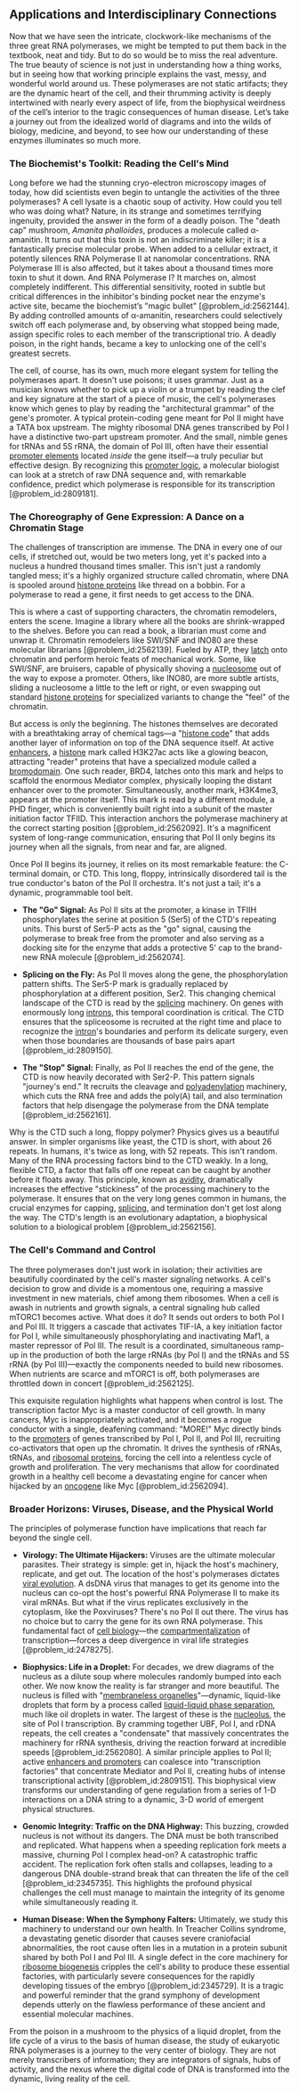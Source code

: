 ## Applications and Interdisciplinary Connections

Now that we have seen the intricate, clockwork-like mechanisms of the three great RNA polymerases, we might be tempted to put them back in the textbook, neat and tidy. But to do so would be to miss the real adventure. The true beauty of science is not just in understanding how a thing works, but in seeing how that working principle explains the vast, messy, and wonderful world around us. These polymerases are not static artifacts; they are the dynamic heart of the cell, and their thrumming activity is deeply intertwined with nearly every aspect of life, from the biophysical weirdness of the cell’s interior to the tragic consequences of human disease. Let’s take a journey out from the idealized world of diagrams and into the wilds of biology, medicine, and beyond, to see how our understanding of these enzymes illuminates so much more.

### The Biochemist's Toolkit: Reading the Cell's Mind

Long before we had the stunning cryo-electron microscopy images of today, how did scientists even begin to untangle the activities of the three polymerases? A cell lysate is a chaotic soup of activity. How could you tell who was doing what? Nature, in its strange and sometimes terrifying ingenuity, provided the answer in the form of a deadly poison. The "death cap" mushroom, *Amanita phalloides*, produces a molecule called α-amanitin. It turns out that this toxin is not an indiscriminate killer; it is a fantastically precise molecular probe. When added to a cellular extract, it potently silences RNA Polymerase II at nanomolar concentrations. RNA Polymerase III is also affected, but it takes about a thousand times more toxin to shut it down. And RNA Polymerase I? It marches on, almost completely indifferent. This differential sensitivity, rooted in subtle but critical differences in the inhibitor's binding pocket near the enzyme's active site, became the biochemist’s "magic bullet" [@problem_id:2562144]. By adding controlled amounts of α-amanitin, researchers could selectively switch off each polymerase and, by observing what stopped being made, assign specific roles to each member of the transcriptional trio. A deadly poison, in the right hands, became a key to unlocking one of the cell's greatest secrets.

The cell, of course, has its own, much more elegant system for telling the polymerases apart. It doesn't use poisons; it uses grammar. Just as a musician knows whether to pick up a violin or a trumpet by reading the clef and key signature at the start of a piece of music, the cell's polymerases know which genes to play by reading the "architectural grammar" of the gene's promoter. A typical protein-coding gene meant for Pol II might have a TATA box upstream. The mighty ribosomal DNA genes transcribed by Pol I have a distinctive two-part upstream promoter. And the small, nimble genes for tRNAs and 5S rRNA, the domain of Pol III, often have their essential [promoter elements](@article_id:199451) located *inside* the gene itself—a truly peculiar but effective design. By recognizing this [promoter logic](@article_id:267769), a molecular biologist can look at a stretch of raw DNA sequence and, with remarkable confidence, predict which polymerase is responsible for its transcription [@problem_id:2809181].

### The Choreography of Gene Expression: A Dance on a Chromatin Stage

The challenges of transcription are immense. The DNA in every one of our cells, if stretched out, would be two meters long, yet it's packed into a nucleus a hundred thousand times smaller. This isn't just a randomly tangled mess; it's a highly organized structure called chromatin, where DNA is spooled around [histone proteins](@article_id:195789) like thread on a bobbin. For a polymerase to read a gene, it first needs to get access to the DNA.

This is where a cast of supporting characters, the chromatin remodelers, enters the scene. Imagine a library where all the books are shrink-wrapped to the shelves. Before you can read a book, a librarian must come and unwrap it. Chromatin remodelers like SWI/SNF and INO80 are these molecular librarians [@problem_id:2562139]. Fueled by ATP, they [latch](@article_id:167113) onto chromatin and perform heroic feats of mechanical work. Some, like SWI/SNF, are bruisers, capable of physically shoving a [nucleosome](@article_id:152668) out of the way to expose a promoter. Others, like INO80, are more subtle artists, sliding a nucleosome a little to the left or right, or even swapping out standard [histone proteins](@article_id:195789) for specialized variants to change the "feel" of the chromatin.

But access is only the beginning. The histones themselves are decorated with a breathtaking array of chemical tags—a "[histone code](@article_id:137393)" that adds another layer of information on top of the DNA sequence itself. At active [enhancers](@article_id:139705), a [histone](@article_id:176994) mark called H3K27ac acts like a glowing beacon, attracting "reader" proteins that have a specialized module called a [bromodomain](@article_id:274987). One such reader, BRD4, latches onto this mark and helps to scaffold the enormous Mediator complex, physically looping the distant enhancer over to the promoter. Simultaneously, another mark, H3K4me3, appears at the promoter itself. This mark is read by a different module, a PHD finger, which is conveniently built right into a subunit of the master initiation factor TFIID. This interaction anchors the polymerase machinery at the correct starting position [@problem_id:2562092]. It's a magnificent system of long-range communication, ensuring that Pol II only begins its journey when all the signals, from near and far, are aligned.

Once Pol II begins its journey, it relies on its most remarkable feature: the C-terminal domain, or CTD. This long, floppy, intrinsically disordered tail is the true conductor's baton of the Pol II orchestra. It's not just a tail; it's a dynamic, programmable tool belt.

*   **The "Go" Signal:** As Pol II sits at the promoter, a kinase in TFIIH phosphorylates the serine at position 5 (Ser5) of the CTD's repeating units. This burst of Ser5-P acts as the "go" signal, causing the polymerase to break free from the promoter and also serving as a docking site for the enzyme that adds a protective 5' cap to the brand-new RNA molecule [@problem_id:2562074].

*   **Splicing on the Fly:** As Pol II moves along the gene, the phosphorylation pattern shifts. The Ser5-P mark is gradually replaced by phosphorylation at a different position, Ser2. This changing chemical landscape of the CTD is read by the [splicing](@article_id:260789) machinery. On genes with enormously long [introns](@article_id:143868), this temporal coordination is critical. The CTD ensures that the spliceosome is recruited at the right time and place to recognize the [intron](@article_id:152069)'s boundaries and perform its delicate surgery, even when those boundaries are thousands of base pairs apart [@problem_id:2809150].

*   **The "Stop" Signal:** Finally, as Pol II reaches the end of the gene, the CTD is now heavily decorated with Ser2-P. This pattern signals "journey's end." It recruits the cleavage and [polyadenylation](@article_id:274831) machinery, which cuts the RNA free and adds the poly(A) tail, and also termination factors that help disengage the polymerase from the DNA template [@problem_id:2562161].

Why is the CTD such a long, floppy polymer? Physics gives us a beautiful answer. In simpler organisms like yeast, the CTD is short, with about 26 repeats. In humans, it's twice as long, with 52 repeats. This isn't random. Many of the RNA processing factors bind to the CTD weakly. In a long, flexible CTD, a factor that falls off one repeat can be caught by another before it floats away. This principle, known as [avidity](@article_id:181510), dramatically increases the effective "stickiness" of the processing machinery to the polymerase. It ensures that on the very long genes common in humans, the crucial enzymes for capping, [splicing](@article_id:260789), and termination don't get lost along the way. The CTD's length is an evolutionary adaptation, a biophysical solution to a biological problem [@problem_id:2562156].

### The Cell's Command and Control

The three polymerases don't just work in isolation; their activities are beautifully coordinated by the cell's master signaling networks. A cell's decision to grow and divide is a momentous one, requiring a massive investment in new materials, chief among them ribosomes. When a cell is awash in nutrients and growth signals, a central signaling hub called mTORC1 becomes active. What does it do? It sends out orders to both Pol I and Pol III. It triggers a cascade that activates TIF-IA, a key initiation factor for Pol I, while simultaneously phosphorylating and inactivating Maf1, a master repressor of Pol III. The result is a coordinated, simultaneous ramp-up in the production of both the large rRNAs (by Pol I) and the tRNAs and 5S rRNA (by Pol III)—exactly the components needed to build new ribosomes. When nutrients are scarce and mTORC1 is off, both polymerases are throttled down in concert [@problem_id:2562125].

This exquisite regulation highlights what happens when control is lost. The transcription factor Myc is a master conductor of cell growth. In many cancers, Myc is inappropriately activated, and it becomes a rogue conductor with a single, deafening command: "MORE!" Myc directly binds to the [promoters](@article_id:149402) of genes transcribed by Pol I, Pol II, and Pol III, recruiting co-activators that open up the chromatin. It drives the synthesis of rRNAs, tRNAs, and [ribosomal proteins](@article_id:194110), forcing the cell into a relentless cycle of growth and proliferation. The very mechanisms that allow for coordinated growth in a healthy cell become a devastating engine for cancer when hijacked by an [oncogene](@article_id:274251) like Myc [@problem_id:2562094].

### Broader Horizons: Viruses, Disease, and the Physical World

The principles of polymerase function have implications that reach far beyond the single cell.

*   **Virology: The Ultimate Hijackers:** Viruses are the ultimate molecular parasites. Their strategy is simple: get in, hijack the host's machinery, replicate, and get out. The location of the host's polymerases dictates [viral evolution](@article_id:141209). A dsDNA virus that manages to get its genome into the nucleus can co-opt the host's powerful RNA Polymerase II to make its viral mRNAs. But what if the virus replicates exclusively in the cytoplasm, like the Poxviruses? There's no Pol II out there. The virus has no choice but to carry the gene for its own RNA polymerase. This fundamental fact of [cell biology](@article_id:143124)—the [compartmentalization](@article_id:270334) of transcription—forces a deep divergence in viral life strategies [@problem_id:2478275].

*   **Biophysics: Life in a Droplet:** For decades, we drew diagrams of the nucleus as a dilute soup where molecules randomly bumped into each other. We now know the reality is far stranger and more beautiful. The nucleus is filled with "[membraneless organelles](@article_id:149007)"—dynamic, liquid-like droplets that form by a process called [liquid-liquid phase separation](@article_id:140000), much like oil droplets in water. The largest of these is the [nucleolus](@article_id:167945), the site of Pol I transcription. By cramming together UBF, Pol I, and rDNA repeats, the cell creates a "condensate" that massively concentrates the machinery for rRNA synthesis, driving the reaction forward at incredible speeds [@problem_id:2562080]. A similar principle applies to Pol II; active [enhancers and promoters](@article_id:271768) can coalesce into "transcription factories" that concentrate Mediator and Pol II, creating hubs of intense transcriptional activity [@problem_id:2809151]. This biophysical view transforms our understanding of gene regulation from a series of 1-D interactions on a DNA string to a dynamic, 3-D world of emergent physical structures.

*   **Genomic Integrity: Traffic on the DNA Highway:** This buzzing, crowded nucleus is not without its dangers. The DNA must be both transcribed and replicated. What happens when a speeding replication fork meets a massive, churning Pol I complex head-on? A catastrophic traffic accident. The replication fork often stalls and collapses, leading to a dangerous DNA double-strand break that can threaten the life of the cell [@problem_id:2345735]. This highlights the profound physical challenges the cell must manage to maintain the integrity of its genome while simultaneously reading it.

*   **Human Disease: When the Symphony Falters:** Ultimately, we study this machinery to understand our own health. In Treacher Collins syndrome, a devastating genetic disorder that causes severe craniofacial abnormalities, the root cause often lies in a mutation in a protein subunit shared by both Pol I and Pol III. A single defect in the core machinery for [ribosome biogenesis](@article_id:174725) cripples the cell's ability to produce these essential factories, with particularly severe consequences for the rapidly developing tissues of the embryo [@problem_id:2345729]. It is a tragic and powerful reminder that the grand symphony of development depends utterly on the flawless performance of these ancient and essential molecular machines.

From the poison in a mushroom to the physics of a liquid droplet, from the life cycle of a virus to the basis of human disease, the study of eukaryotic RNA polymerases is a journey to the very center of biology. They are not merely transcribers of information; they are integrators of signals, hubs of activity, and the nexus where the digital code of DNA is transformed into the dynamic, living reality of the cell.